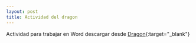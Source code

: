 ```yaml
---
layout: post
title: Actividad del dragon
---
```


Actividad para trabajar en Word descargar desde [Dragon](https://github.com/hguzman/hguzman.github.io/raw/master/archivos/Dragon.zip){:target="_blank"} 

